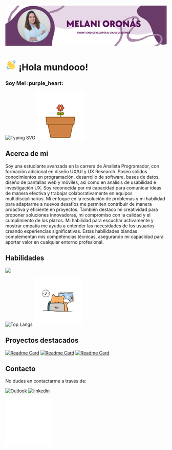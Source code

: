 ![PortadaGithub](https://github.com/mmmmel16/mmmmel16/blob/main/PortadaGitHubMel.png)

# <img src="https://github.com/mmmmel16/mmmmel16/blob/main/wave-hello.gif" alt="GIF Wave" width="35"> ¡Hola mundooo!

<h3>Soy Mel :purple_heart:</h3>
<img src="https://readme-typing-svg.herokuapp.com?font=Arvo&size=25&pause=100&color=AA87A8&vCenter=true&random=false&width=290&height=40&lines=Analista+Programadora;Dise%C3%B1adora+UX%2FUI;Desarrolladora+Web;Investigadora+UX" alt="Typing SVG" /> <img src="https://github.com/mmmmel16/mmmmel16/blob/main/greet-hand.gif" alt="GIF greet" width="150">

## Acerca de mi
Soy una estudiante avanzada en la carrera de Analista Programador, con formación adicional en diseño UX/UI y UX Research. Poseo sólidos conocimientos en programación, desarrollo de software, bases de datos, diseño de pantallas web y móviles, así como en análisis de usabilidad e investigación UX. Soy reconocida por mi capacidad para comunicar ideas de manera efectiva y trabajar colaborativamente en equipos multidisciplinarios. Mi enfoque en la resolución de problemas y mi habilidad para adaptarme a nuevos desafíos me permiten contribuir de manera proactiva y eficiente en proyectos. También destaco mi creatividad para proponer soluciones innovadoras, mi compromiso con la calidad y el cumplimiento de los plazos. Mi habilidad para escuchar activamente y mostrar empatía me ayuda a entender las necesidades de los usuarios creando experiencias significativas. Estas habilidades blandas complementan mis competencias técnicas, asegurando mi capacidad para aportar valor en cualquier entorno profesional.

## Habilidades
<img src="https://skillicons.dev/icons?i=github,git,c,cpp,java,html,css,js,bootstrap,jquery,mysql,php,py,react,figma,vscode,idea" />

![Top Langs](https://github-readme-stats.vercel.app/api/top-langs/?username=mmmmel16&layout=compact) <img src="https://github.com/mmmmel16/mmmmel16/blob/main/desktop-computer.gif" width="150">

## Proyectos destacados
[![Readme Card](https://github-readme-stats.vercel.app/api/pin/?username=mmmmel16&repo=ProyectoVet-FRONTEND&bg_color=e6d8e7&title_color=693b69&text_color=black)](https://github.com/mmmmel16/ProyectoVet-FRONTEND)
[![Readme Card](https://github-readme-stats.vercel.app/api/pin/?username=mmmmel16&repo=ProyectoStreaming---FrontEnd&bg_color=e6d8e7&title_color=693b69&text_color=black)](https://github.com/mmmmel16/ProyectoStreaming---FrontEnd)
[![Readme Card](https://github-readme-stats.vercel.app/api/pin/?username=mmmmel16&repo=ProyectoStreaming---BackEnd&bg_color=e6d8e7&title_color=693b69&text_color=black)](https://github.com/mmmmel16/ProyectoStreaming---BackEnd)


## Contacto
No dudes en contactarme a través de:

[![Outlook](https://img.shields.io/badge/Outlook-blueviolet?style=for-the-badge&logo=microsoft-outlook&logoColor=white)](mailto:melisol9@hotmail.com) 
[![linkedin](https://img.shields.io/badge/linkedin-blueviolet?style=for-the-badge&logo=linkedin&logoColor=white)](https://www.linkedin.com/in/melani-oron%C3%A1s/)

<img src="https://github.com/mmmmel16/mmmmel16/blob/main/contact-me.gif" width="150">
